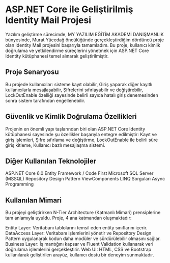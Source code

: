 # ASP.NET Core ile Geliştirilmiş Identity Mail Projesi

Yazılım geliştirme sürecimde, MY YAZILIM EĞİTİM AKADEMİ DANIŞMANLIK bünyesinde, Murat Yücedağ öncülüğünde gerçekleştirdiğim dördüncü proje olan Identity Mail projesini başarıyla tamamladım. Bu proje, kullanıcı kimlik doğrulama ve yetkilendirme süreçlerini yönetmek için ASP.NET Core Identity kütüphanesi temel alınarak geliştirilmiştir.

##  Proje Senaryosu
Bu projede kullanıcılar:  sisteme kayıt olabilir, Giriş yaparak diğer kayıtlı kullanıcılarla mesajlaşabilir, Şifrelerini sıfırlayabilir ve değiştirebilir, LockOutEnable özelliği sayesinde belirli sayıda hatalı giriş denemesinden sonra sistem tarafından engellenebilir.

## Güvenlik ve Kimlik Doğrulama Özellikleri
Projenin en önemli yapı taşlarından biri olan ASP.NET Core Identity kütüphanesi sayesinde şu özellikler başarıyla entegre edilmiştir:
Kayıt ve giriş işlemleri,
Şifre sıfırlama ve değiştirme,
LockOutEnable ile belirli süre giriş kitleme,
Kullanıcı bazlı mesajlaşma sistemi.


## Diğer Kullanılan Teknolojiler
ASP.NET Core 6.0
Entity Framework / Code First
Microsoft SQL Server (MSSQL)
Repository Design Pattern
ViewComponents
LINQ Sorguları
Async Programming

## Kullanılan  Mimari

Bu projeyi geliştirirken N-Tier Architecture (Katmanlı Mimari) prensiplerine tam anlamıyla uyuldu. Proje, 4 ana katmandan oluşmaktadır:

 Entity Layer: Veritabanı tablolarını temsil eden entity sınıflarını içerir.
 DataAccess Layer: Veritabanı işlemlerini yönetir ve Repository Design Pattern uygulanarak kodun daha modüler ve sürdürülebilir olmasını sağlar.
 Business Layer: İş mantığını kapsar ve Fluent Validation kullanarak veri doğrulama işlemlerini gerçekleştirir.
 Web UI: HTML, CSS ve Bootstrap kullanılarak geliştirilen arayüz, kullanıcı dostu bir deneyim sunmaktadır.

 


